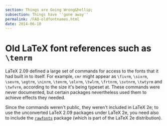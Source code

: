 ```yaml
---
section: Things are Going Wrong&hellip;
subsection: Things have ''gone away''
permalink: /FAQ-oldfontnames.html
date: 2014-06-10
---
```


# Old LaTeX font references such as `\tenrm`

LaTeX 2.09 defined a large set of commands for access to the fonts
that it had built in to itself.  For example, `cmr` might
appear as `\fivrm`, `\sixrm`, `\sevrm`,
`\egtrm`, `\ninrm`, `\tenrm`, `\elvrm`, `\twlrm`,
`\frtnrm`, `\svtnrm`, `\twtyrm` and `\twfvrm`, according
to the size it's being typeset at.
These commands were never documented, but certain packages
nevertheless used them to achieve effects they needed.

Since the commands weren't public, they weren't included in LaTeX 2e;
to use the unconverted LaTeX 2.09 packages under LaTeX 2e, you need
also to include the [`rawfonts`](https://ctan.org/pkg/rawfonts) package (which is part of the
LaTeX 2e distribution).

